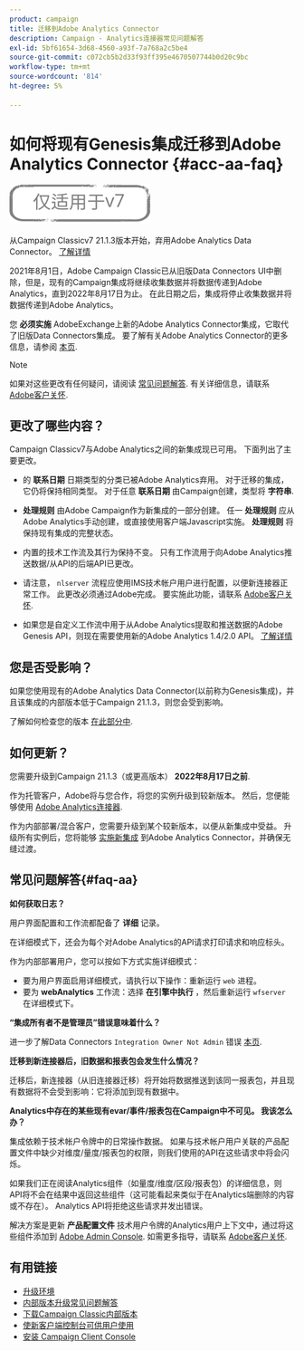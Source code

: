 ```yaml
---
product: campaign
title: 迁移到Adobe Analytics Connector
description: Campaign - Analytics连接器常见问题解答
exl-id: 5bf61654-3d68-4560-a93f-7a768a2c5be4
source-git-commit: c072cb5b2d33f93ff395e4670507744b0d20c9bc
workflow-type: tm+mt
source-wordcount: '814'
ht-degree: 5%

---
```


# 如何将现有Genesis集成迁移到Adobe Analytics Connector {#acc-aa-faq}

![](../../assets/v7-only.svg)

从Campaign Classicv7 21.1.3版本开始，弃用Adobe Analytics Data Connector。 [了解详情](https://experienceleague.adobe.com/docs/analytics/import/dataconnectors/data-connectors-eol.html)

2021年8月1日，Adobe Campaign Classic已从旧版Data Connectors UI中删除，但是，现有的Campaign集成将继续收集数据并将数据传递到Adobe Analytics，直到2022年8月17日为止。 在此日期之后，集成将停止收集数据并将数据传递到Adobe Analytics。

您 **必须实施** AdobeExchange上新的Adobe Analytics Connector集成，它取代了旧版Data Connectors集成。 要了解有关Adobe Analytics Connector的更多信息，请参阅 [本页](../../platform/using/adobe-analytics-connector.md).

>[!NOTE]
>
>如果对这些更改有任何疑问，请阅读 [常见问题解答](#faq-aa). 有关详细信息，请联系 [Adobe客户关怀](https://helpx.adobe.com/cn/enterprise/admin-guide.html/enterprise/using/support-for-experience-cloud.ug.html).

## 更改了哪些内容？

Campaign Classicv7与Adobe Analytics之间的新集成现已可用。 下面列出了主要更改。

* 的 **联系日期** 日期类型的分类已被Adobe Analytics弃用。 对于迁移的集成，它仍将保持相同类型。 对于任意 **联系日期** 由Campaign创建，类型将 **字符串**.

* **处理规则** 由Adobe Campaign作为新集成的一部分创建。 任一 **处理规则** 应从Adobe Analytics手动创建，或直接使用客户端Javascript实施。 **处理规则** 将保持现有集成的完整状态。

* 内置的技术工作流及其行为保持不变。 只有工作流用于向Adobe Analytics推送数据/从API的后端API已更改。

* 请注意， `nlserver` 流程应使用IMS技术帐户用户进行配置，以便新连接器正常工作。 此更改必须通过Adobe完成。 要实施此功能，请联系 [Adobe客户关怀](https://helpx.adobe.com/enterprise/admin-guide.html/enterprise/using/support-for-experience-cloud.ug.html).

* 如果您是自定义工作流中用于从Adobe Analytics提取和推送数据的Adobe Genesis API，则现在需要使用新的Adobe Analytics 1.4/2.0 API。 [了解详情](https://adobeexchangeec.zendesk.com/hc/en-us/articles/360047148832-Replacements-for-Data-Connector-API-calls)

## 您是否受影响？

如果您使用现有的Adobe Analytics Data Connector(以前称为Genesis集成)，并且该集成的内部版本低于Campaign 21.1.3，则您会受到影响。

了解如何检查您的版本 [在此部分中](../../platform/using/launching-adobe-campaign.md#getting-your-campaign-version).

## 如何更新？

您需要升级到Campaign 21.1.3（或更高版本） **2022年8月17日之前**.

作为托管客户，Adobe将与您合作，将您的实例升级到较新版本。 然后，您便能够使用 [Adobe Analytics连接器](../../platform/using/adobe-analytics-connector.md).

作为内部部署/混合客户，您需要升级到某个较新版本，以便从新集成中受益。
升级所有实例后，您将能够 [实施新集成](../../platform/using/adobe-analytics-provisioning.md) 到Adobe Analytics Connector，并确保无缝过渡。

## 常见问题解答{#faq-aa}

**如何获取日志？**

用户界面配置和工作流都配备了 **详细** 记录。

在详细模式下，还会为每个对Adobe Analytics的API请求打印请求和响应标头。

作为内部部署用户，您可以按如下方式实施详细模式：

* 要为用户界面启用详细模式，请执行以下操作：重新运行 `web` 进程。
* 要为 **webAnalytics** 工作流：选择 **在引擎中执行** ，然后重新运行 `wfserver` 在详细模式下。

**“集成所有者不是管理员”错误意味着什么？**

进一步了解Data Connectors `Integration Owner Not Admin` 错误 [本页](https://adobeexchangeec.zendesk.com/hc/en-us/articles/360035167932-Adobe-Analytics-Data-Connectors-Integration-Owner-Not-Admin-Error).

**迁移到新连接器后，旧数据和报表包会发生什么情况？**

迁移后，新连接器（从旧连接器迁移）将开始将数据推送到该同一报表包，并且现有数据将不会受到影响：它将添加到现有数据中。

**Analytics中存在的某些现有evar/事件/报表包在Campaign中不可见。 我该怎么办？**

集成依赖于技术帐户令牌中的日常操作数据。 如果与技术帐户用户关联的产品配置文件中缺少对维度/量度/报表包的权限，则我们使用的API在这些请求中将会闪烁。

如果我们正在阅读Analytics组件（如量度/维度/区段/报表包）的详细信息，则API将不会在结果中返回这些组件（这可能看起来类似于在Analytics端删除的内容或不存在）。 Analytics API将拒绝这些请求并发出错误。

解决方案是更新 **产品配置文件** 技术用户令牌的Analytics用户上下文中，通过将这些组件添加到 [Adobe Admin Console](https://adminconsole.adobe.com/). 如需更多指导，请联系 [Adobe客户关怀](https://helpx.adobe.com/enterprise/admin-guide.html/enterprise/using/support-for-experience-cloud.ug.html).

## 有用链接

* [升级环境](../../production/using/build-upgrade.md)
* [内部版本升级常见问题解答](../../platform/using/faq-build-upgrade.md)
* [下载Campaign Classic内部版本](https://experience.adobe.com/#/downloads/content/software-distribution/cn/campaign.html)
* [使新客户端控制台可供用户使用](../../installation/using/client-console-availability-for-windows.md)
* [安装 Campaign Client Console](../../installation/using/installing-the-client-console.md)
